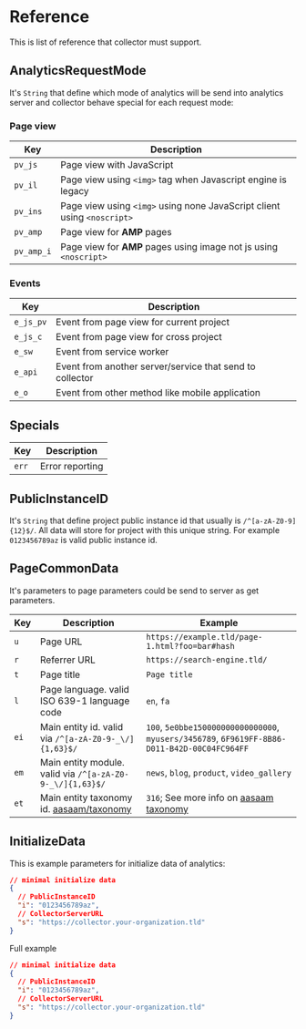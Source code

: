 # Reference

This is list of reference that collector must support.

## AnalyticsRequestMode

It's `String` that define which mode of analytics will be send into analytics server and collector behave special for each request mode:

### Page view

| Key        | Description                                                             |
| ---------- | ----------------------------------------------------------------------- |
| `pv_js`    | Page view with JavaScript                                               |
| `pv_il`    | Page view using `<img>` tag when Javascript engine is legacy            |
| `pv_ins`   | Page view using `<img>` using none JavaScript client using `<noscript>` |
| `pv_amp`   | Page view for **AMP** pages                                             |
| `pv_amp_i` | Page view for **AMP** pages using image not js using `<noscript>`       |

### Events

| Key       | Description                                              |
| --------- | -------------------------------------------------------- |
| `e_js_pv` | Event from page view for current project                 |
| `e_js_c`  | Event from page view for cross project                   |
| `e_sw`    | Event from service worker                                |
| `e_api`   | Event from another server/service that send to collector |
| `e_o`     | Event from other method like mobile application          |

## Specials

| Key   | Description     |
| ----- | --------------- |
| `err` | Error reporting |

## PublicInstanceID

It's `String` that define project public instance id that usually is `/^[a-zA-Z0-9]{12}$/`. All data will store for project with this unique string.
For example `0123456789az` is valid public instance id.

## PageCommonData

It's parameters to page parameters could be send to server as get parameters.

| Key  | Description                                                                     | Example                                                                                      |
| ---- | ------------------------------------------------------------------------------- | -------------------------------------------------------------------------------------------- |
| `u`  | Page URL                                                                        | `https://example.tld/page-1.html?foo=bar#hash`                                               |
| `r`  | Referrer URL                                                                    | `https://search-engine.tld/`                                                                 |
| `t`  | Page title                                                                      | `Page title`                                                                                 |
| `l`  | Page language. valid ISO 639-1 language code                                    | `en`, `fa`                                                                                   |
| `ei` | Main entity id. valid via `/^[a-zA-Z0-9-_\/]{1,63}$/`                           | `100`, `5e0bbe150000000000000000`, `myusers/3456789`, `6F9619FF-8B86-D011-B42D-00C04FC964FF` |
| `em` | Main entity module. valid via `/^[a-zA-Z0-9-_\/]{1,63}$/`                       | `news`, `blog`, `product`, `video_gallery`                                                   |
| `et` | Main entity taxonomy id. [aasaam/taxonomy](https://github.com/aasaam/taxonomy/) | `316`; See more info on [aasaam taxonomy](https://github.com/aasaam/taxonomy)                |

## InitializeData

This is example parameters for initialize data of analytics:

```json
// minimal initialize data
{
  // PublicInstanceID
  "i": "0123456789az",
  // CollectorServerURL
  "s": "https://collector.your-organization.tld"
}
```

Full example

```json
// minimal initialize data
{
  // PublicInstanceID
  "i": "0123456789az",
  // CollectorServerURL
  "s": "https://collector.your-organization.tld"
}
```
